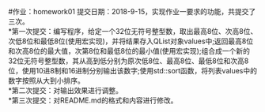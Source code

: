 #作业：homework01
提交日期：2018-9-15，实现作业一要求的功能，共提交了三次。<br>
*第一次提交：编写程序，给定一个32位无符号整型数，取出最高8位、次高8位、次低8位和最低8位(使用宏实现)，并将结果存入QList<qint8>对象values中;返回最高8位和次高8位的最大值，次第8位和最低8位的最小值(使用宏实现);组合成一个新的32位无符号整型数，其从高到低分别为原次低8位、最高8位、最低8位和次高8位，使用10进8制和16进制分别输出该数字;使用std::sort函数，将列表values中的数字按照从大到小排序。<br>
*第二次提交：对输出效果进行调整。<br>
*第三次提交：对README.md的格式和内容进行修改。<br>
